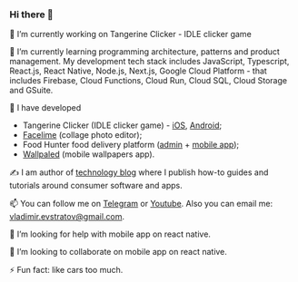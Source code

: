 ### Hi there 👋

🔭 I’m currently working on Tangerine Clicker - IDLE clicker game

🌱 I’m currently learning programming architecture, patterns and product management. My development tech stack includes JavaScript, Typescript, React.js, React Native, Node.js, Next.js, Google Cloud Platform - that includes Firebase, Cloud Functions, Cloud Run, Cloud SQL, Cloud Storage and GSuite.

🏢 I have developed
- Tangerine Clicker (IDLE clicker game) - [iOS]('https://apps.apple.com/ru/app/tangerine-clicker-idle-game/id6443970047'), [Android]('https://play.google.com/store/apps/details?id=com.tangerineclicker&hl=en_US&gl=US');
- [Facelime](https://facelime.com) (collage photo editor); 
- Food Hunter food delivery platform ([admin](https://codecanyon.net/item/food-delivery-admin-panel-food-hunter/31245325) + [mobile app](https://codecanyon.net/item/food-delivery-mobile-app-with-react-firebase-food-hunter/32994326)); 
- [Wallpaled](https://wallpaled.com) (mobile wallpapers app).

✍️ I am author of [technology blog](https://vladimirevstratov.ru/blog/) where I publish how-to guides and tutorials around consumer software and apps.

📫 You can follow me on [Telegram](https://t.me/evstratov_online) or [Youtube](https://www.youtube.com/channel/UCE21zwAN9_JN78IX0cqdNcQ). Also you can email me: vladimir.evstratov@gmail.com.

🤔 I’m looking for help with mobile app on react native.

👯 I’m looking to collaborate on mobile app on react native.

⚡ Fun fact: like cars too much.
